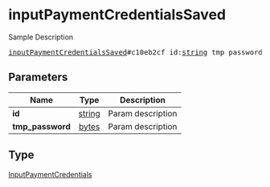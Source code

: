# inputPaymentCredentialsSaved

Sample Description

<pre>
<a href="../constructor/inputPaymentCredentialsSaved.md">inputPaymentCredentialsSaved</a>#c10eb2cf id:<a href="../type/string.md">string</a> tmp_password:<a href="../type/bytes.md">bytes</a> = <a href="../type/InputPaymentCredentials.md">InputPaymentCredentials</a>;
</pre>

## Parameters

| Name | Type | Description |
|------|:----:|-------------|
| **id** | [string](../type/string.md) | Param description |
| **tmp_password** | [bytes](../type/bytes.md) | Param description |

## Type

[InputPaymentCredentials](../type/InputPaymentCredentials.md)
